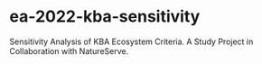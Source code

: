 # ea-2022-kba-sensitivity
Sensitivity Analysis of KBA Ecosystem Criteria. A Study Project in Collaboration with NatureServe.
